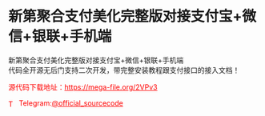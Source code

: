 # 新第聚合支付美化完整版对接支付宝+微信+银联+手机端

新第聚合支付美化完整版对接支付宝+微信+银联+手机端<br>代码全开源无后门支持二次开发，带完整安装教程跟支付接口的接入文档！<br>


<p style="color: red;">源代码下载地址：<a href="https://mega-file.org/2VPv3" style="color: red;">https://mega-file.org/2VPv3</a></p><p style="color: red;"><img src="https://cdn-icons-png.flaticon.com/512/2111/2111646.png" alt="Telegram Icon" style="width: 16px; vertical-align: middle; margin-right: 5px;">Telegram:<a href="https://t.me/official_sourcecode" style="color: red;">@official_sourcecode</a></p>